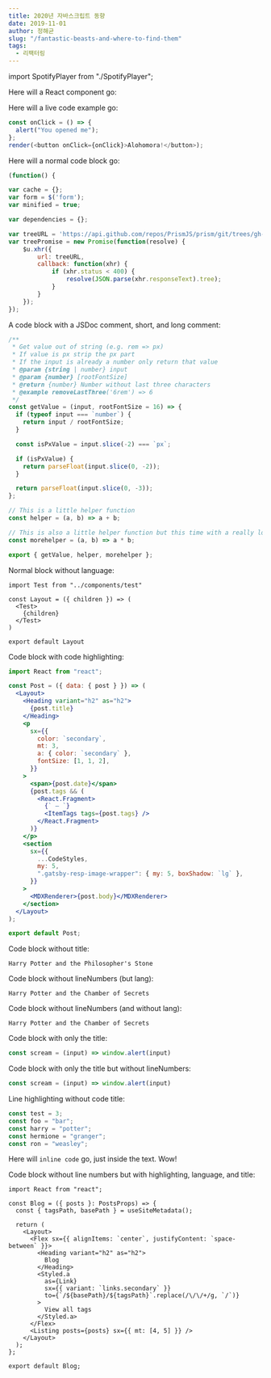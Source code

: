 ```yaml
---
title: 2020년 자바스크립트 동향
date: 2019-11-01
author: 정해균
slug: "/fantastic-beasts-and-where-to-find-them"
tags:
  - 리팩터링
---
```


import SpotifyPlayer from "./SpotifyPlayer";

Here will a React component go:

<SpotifyPlayer
  uri="spotify:user:bbcamerica:playlist:3w18u69NplCpXVG4fQG726"
  size="large"
  theme="black"
  view="list"
/>

Here will a live code example go:

```js react-live
const onClick = () => {
  alert("You opened me");
};
render(<button onClick={onClick}>Alohomora!</button>);
```

Here will a normal code block go:

```js
(function() {

var cache = {};
var form = $('form');
var minified = true;

var dependencies = {};

var treeURL = 'https://api.github.com/repos/PrismJS/prism/git/trees/gh-pages?recursive=1';
var treePromise = new Promise(function(resolve) {
	$u.xhr({
		url: treeURL,
		callback: function(xhr) {
			if (xhr.status < 400) {
				resolve(JSON.parse(xhr.responseText).tree);
			}
		}
	});
});
```

A code block with a JSDoc comment, short, and long comment:

```js
/**
 * Get value out of string (e.g. rem => px)
 * If value is px strip the px part
 * If the input is already a number only return that value
 * @param {string | number} input
 * @param {number} [rootFontSize]
 * @return {number} Number without last three characters
 * @example removeLastThree('6rem') => 6
 */
const getValue = (input, rootFontSize = 16) => {
  if (typeof input === `number`) {
    return input / rootFontSize;
  }

  const isPxValue = input.slice(-2) === `px`;

  if (isPxValue) {
    return parseFloat(input.slice(0, -2));
  }

  return parseFloat(input.slice(0, -3));
};

// This is a little helper function
const helper = (a, b) => a + b;

// This is also a little helper function but this time with a really long one-line comment that should show some more details
const morehelper = (a, b) => a * b;

export { getValue, helper, morehelper };
```

Normal block without language:

```
import Test from "../components/test"

const Layout = ({ children }) => (
  <Test>
    {children}
  </Test>
)

export default Layout
```

Code block with code highlighting:

```jsx:title=src/components/post.jsx {5-7,10}
import React from "react";

const Post = ({ data: { post } }) => (
  <Layout>
    <Heading variant="h2" as="h2">
      {post.title}
    </Heading>
    <p
      sx={{
        color: `secondary`,
        mt: 3,
        a: { color: `secondary` },
        fontSize: [1, 1, 2],
      }}
    >
      <span>{post.date}</span>
      {post.tags && (
        <React.Fragment>
          {` — `}
          <ItemTags tags={post.tags} />
        </React.Fragment>
      )}
    </p>
    <section
      sx={{
        ...CodeStyles,
        my: 5,
        ".gatsby-resp-image-wrapper": { my: 5, boxShadow: `lg` },
      }}
    >
      <MDXRenderer>{post.body}</MDXRenderer>
    </section>
  </Layout>
);

export default Post;
```

Code block without title:

```
Harry Potter and the Philosopher's Stone
```

Code block without lineNumbers (but lang):

```text noLineNumbers
Harry Potter and the Chamber of Secrets
```

Code block without lineNumbers (and without lang):

```noLineNumbers
Harry Potter and the Chamber of Secrets
```

Code block with only the title:

```:title=src/utils/scream.js
const scream = (input) => window.alert(input)
```

Code block with only the title but without lineNumbers:

```:title=src/utils/scream.js noLineNumbers
const scream = (input) => window.alert(input)
```

Line highlighting without code title:

```js {2,4-5}
const test = 3;
const foo = "bar";
const harry = "potter";
const hermione = "granger";
const ron = "weasley";
```

Here will `inline code` go, just inside the text. Wow!

Code block without line numbers but with highlighting, language, and title:

```tsx:title=src/components/blog.tsx {7-9,16} noLineNumbers
import React from "react";

const Blog = ({ posts }: PostsProps) => {
  const { tagsPath, basePath } = useSiteMetadata();

  return (
    <Layout>
      <Flex sx={{ alignItems: `center`, justifyContent: `space-between` }}>
        <Heading variant="h2" as="h2">
          Blog
        </Heading>
        <Styled.a
          as={Link}
          sx={{ variant: `links.secondary` }}
          to={`/${basePath}/${tagsPath}`.replace(/\/\/+/g, `/`)}
        >
          View all tags
        </Styled.a>
      </Flex>
      <Listing posts={posts} sx={{ mt: [4, 5] }} />
    </Layout>
  );
};

export default Blog;
```
